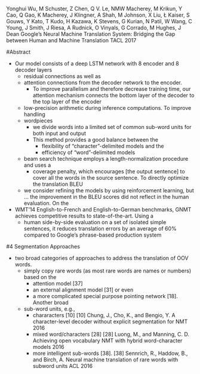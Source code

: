 Yonghui Wu, M Schuster, Z Chen, Q V. Le, NMW Macherey, M Krikun, Y Cao, Q Gao,
  K Macherey, J Klingner, A Shah, M Johnson, X Liu, Ł Kaiser, S Gouws, Y Kato, 
  T Kudo, H Kazawa, K Stevens, G Kurian, N Patil, W Wang, C Young, J Smith, 
  J Riesa, A Rudnick, O Vinyals, G Corrado, M Hughes, J Dean
Google’s Neural Machine Translation System: 
  Bridging the Gap between Human and Machine Translation
TACL 2017

#Abstract

* Our model consists of a deep LSTM network with 8 encoder and 8 decoder layers
  * residual connections as well as 
  * attention connections from the decoder network to the encoder. 
    * To improve parallelism and therefore decrease training time, 
      our attention mechanism connects the bottom layer of the decoder 
      to the top layer of the encoder
  * low-precision arithmetic during inference computations. To improve handling
  * wordpieces
    * we divide words into a limited set of common sub-word units 
      for both input and output
    * This method provides a good balance between the 
      * flexibility of “character”-delimited models and the 
      * efficiency of “word”-delimited models
  * beam search technique employs a length-normalization procedure and uses a
    * coverage penalty, which encourages [the output sentence] to cover all the
      words in the source sentence. To directly optimize the translation BLEU
  * we consider refining the models by using reinforcement learning, 
    but ... the improvement in the BLEU scores did not reflect in the human
    evaluation. On the 
* WMT’14 English-to-French and English-to-German benchmarks, GNMT achieves
  competitive results to state-of-the-art. Using a 
  * human side-by-side evaluation on a set of isolated simple sentences, it
    reduces translation errors by an average of 60% compared to Google’s
    phrase-based production system

#4 Segmentation Approaches

* two broad categories of approaches to address the translation of OOV words.
  * simply copy rare words (as most rare words are names or numbers) based on the 
    * attention model [37]
    * an external alignment model [31] or even 
    * a more complicated special purpose pointing network [18].  Another broad
  * sub-word units, e.g., 
    * chararacters [10]
      [10] Chung, J., Cho, K., and Bengio, Y. 
      A character-level decoder without explicit segmentation for NMT
      2016
    * mixed word/characters [28]
      [28] Luong, M., and Manning, C. D. 
      Achieving open vocabulary NMT with hybrid word-character models
      2016
    * more intelligent sub-words [38].
      [38] Sennrich, R., Haddow, B., and Birch, A. 
      Neural machine translation of rare words with subword units
      ACL 2016
